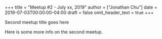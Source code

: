 +++
title = "Meetup #2 - July xx, 2019"
author = ["Jonathan Chu"]
date = 2019-07-03T00:00:00-04:00
draft = false
omit_header_text = true
+++

Second meetup title goes here

Here is some more info on the second meetup.
